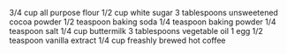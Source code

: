 3/4 cup all purpose flour
1/2 cup white sugar
3 tablespoons unsweetened cocoa powder
1/2 teaspoon baking soda
1/4 teaspoon baking powder 
1/4 teaspoon salt 
1/4 cup buttermilk
3 tablespoons vegetable oil
1 egg
1/2 teaspoon vanilla extract
1/4 cup freashly brewed hot coffee